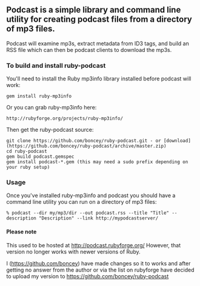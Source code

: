## Podcast is a simple library and command line utility for creating podcast files from a directory of mp3 files.
Podcast will examine mp3s, extract metadata from ID3 tags, and build an RSS file which can then be podcast clients to download the mp3s.

### To build and install ruby-podcast

You'll need to install the Ruby mp3info library installed before podcast
will work:

    gem install ruby-mp3info

Or you can grab ruby-mp3info here:

    http://rubyforge.org/projects/ruby-mp3info/

Then get the ruby-podcast source:

    git clone https://github.com/boncey/ruby-podcast.git - or [download](https://github.com/boncey/ruby-podcast/archive/master.zip)
    cd ruby-podcast
    gem build podcast.gemspec
    gem install podcast-*.gem (this may need a sudo prefix depending on your ruby setup)

### Usage

Once you've installed ruby-mp3info and podcast you should have a 
command line utility you can run on a directory of mp3 files:

    % podcast --dir my/mp3/dir --out podcast.rss --title "Title" --description "Description" --link http://mypodcastserver/

#### Please note
This used to be hosted at http://podcast.rubyforge.org/
However, that version no longer works with newer versions of Ruby.

I (https://github.com/boncey) have made changes so it to works and after getting no answer from the author or via the list on rubyforge have decided to upload my version to https://github.com/boncey/ruby-podcast
